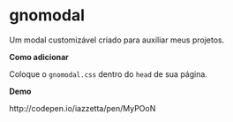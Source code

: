 # gnomodal
Um modal customizável criado para auxiliar meus projetos.

<b>Como adicionar</b><br>
<p>Coloque o <code>gnomodal.css</code> dentro do <code>head</code> de sua página.</p>

<b>Demo</b>
<p>http://codepen.io/iazzetta/pen/MyPOoN</p>
